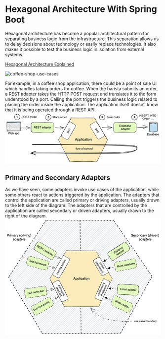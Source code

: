 # Hexagonal Architecture With Spring Boot

Hexagonal architecture has become a popular architectural pattern for separating business logic from
the infrastructure. This separation allows us to delay decisions about technology or easily replace
technologies. It also makes it possible to test the business logic in isolation from external
systems.

[Hexagonal Architecture Explained](https://www.arhohuttunen.com/hexagonal-architecture)

![coffee-shop-use-cases](https://github.com/edzamo13/software-design/assets/16899164/5952bb86-05ee-44b0-ae43-ad53a5e3d205)

For example, in a coffee shop application, there could be a point of sale UI which handles taking
orders
for coffee. When the barista submits an order, a REST adapter takes the HTTP POST request and
translates
it to the form understood by a port. Calling the port triggers the business logic related to placing
the order inside the application. The application itself doesn’t know that it is being operated
through a REST API.
![img.png](img.png)

## Primary and Secondary Adapters

As we have seen, some adapters invoke use cases of the application, while some others react to
actions triggered by the application. The adapters that control the application are called primary
or driving adapters, usually drawn to the left side of the diagram. The adapters that are controlled
by the application are called secondary or driven adapters, usually drawn to the right of the
diagram.
![img_1.png](img_1.png)